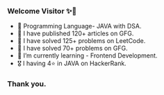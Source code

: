### Welcome Visitor ✨💖
- 🌟 Programming Language- JAVA with DSA.
- 🌟 I have published 120+ articles on GFG.
- 🌟 I have solved 125+ problems on LeetCode.
- 🌟 I have solved 70+ problems on GFG.
- 🌱 I’m currently learning - Frontend Development.
- 🎖️ I having 4⭐ in JAVA on HackerRank.
### Thank you.
